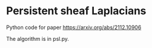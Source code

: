 # Persistent sheaf Laplacians
Python code for paper https://arxiv.org/abs/2112.10906

The algorithm is in psl.py.
